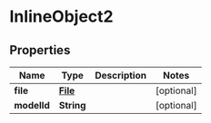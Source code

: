 

# InlineObject2

## Properties

Name | Type | Description | Notes
------------ | ------------- | ------------- | -------------
**file** | [**File**](File.md) |  |  [optional]
**modelId** | **String** |  |  [optional]




